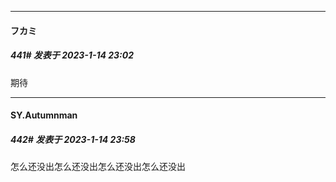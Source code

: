 

*****

####  フカミ  
##### 441#       发表于 2023-1-14 23:02

期待



*****

####  SY.Autumnman  
##### 442#       发表于 2023-1-14 23:58

怎么还没出怎么还没出怎么还没出怎么还没出


